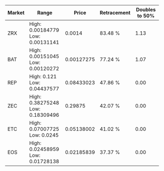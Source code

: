 | Market | Range | Price| Retracement | Doubles to 50% |
| --- | --- | --- | --- | --- |
| ZRX | High: 0.00184779<br />Low: 0.00131141 | 0.0014 | 83.48 % | 1.13 |
| BAT | High: 0.00151045<br />Low: 0.00120272 | 0.00127275 | 77.24 % | 1.07 |
| REP | High: 0.121<br />Low: 0.04437577 | 0.08433023 | 47.86 % | 0.00 |
| ZEC | High: 0.38275248<br />Low: 0.18309496 | 0.29875 | 42.07 % | 0.00 |
| ETC | High: 0.07007725<br />Low: 0.0245 | 0.05138002 | 41.02 % | 0.00 |
| EOS | High: 0.02458959<br />Low: 0.01728138 | 0.02185839 | 37.37 % | 0.00 |
